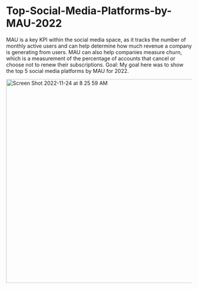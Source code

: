 # Top-Social-Media-Platforms-by-MAU-2022

MAU is a key KPI within the social media space, as it tracks the number of monthly active users and can help determine how much revenue a company is generating from users. MAU can also help companies measure churn, which is a measurement of the percentage of accounts that cancel or choose not to renew their subscriptions.
Goal: My goal here was to show the top 5 social media platforms by MAU for 2022.

<img width="554" alt="Screen Shot 2022-11-24 at 8 25 59 AM" src="https://user-images.githubusercontent.com/118031922/203795659-931f773d-7af9-4b45-9e22-4232bbffd4d6.png">
